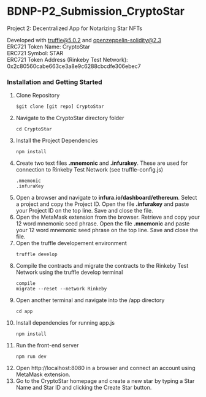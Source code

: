 # BDNP-P2_Submission_CryptoStar
Project 2: Decentralized App for Notarizing Star NFTs

Developed with truffle@5.0.2 and openzeppelin-solidity@2.3 </br>
ERC721 Token Name: CryptoStar </br>
ERC721 Symbol: STAR </br>
ERC721 Token Address (Rinkeby Test Network): 0x2c80560cabe663ce3a8e9c6288cbcdfe306ebec7 </br>

<h3>Installation and Getting Started</h3>
<ol><li>Clone Repository</li>
  
<pre>
<code>$git clone [git repo] CryptoStar</code>
</pre>
  <li>Navigate to the CryptoStar directory folder</li>
  <pre><code>cd CryptoStar</code></pre>
  <li>Install the Project Dependencies</li>
  <pre><code>npm install</code></pre>
  <li>Create two text files <strong>.mnemonic</strong> and <strong>.infurakey</strong>. These are used for connection to Rinkeby Test Network (see truffle-config.js)</li>
  
<pre><code>.mnemonic
.infuraKey
</code></pre>
  <li>Open a browser and navigate to <strong>infura.io/dashboard/ethereum</strong>. Select a project and copy the Project ID. Open the file <strong>.infurakey</strong> and paste your Project ID on the top line. Save and close the file.</li>
<li>Open the MetaMask extension from the browser. Retrieve and copy your 12 word mnemonic seed phrase. Open the file <strong>.mnemonic</strong> and paste your 12 word mnemonic seed phrase on the top line. Save and close the file.</li>
  <li>Open the truffle developement environment</li>
  <pre><code>truffle develop</code></pre>
  <li>Compile the contracts and migrate the contracts to the Rinkeby Test Network using the truffle develop terminal</li>
  <pre><code>compile
migrate --reset --network Rinkeby</code></pre>
<li>Open another terminal and navigate into the /app directory</li>
<pre><code>cd app</code></pre>
  <li>Install dependencies for running app.js</li>
  <pre><code>npm install</code></pre>
 <li>Run the front-end server</li>
 <pre><code>npm run dev</code></pre>
 <li>Open http://localhost:8080 in a browser and connect an account using MetaMask extension.</li>
 <li>Go to the CryptoStar homepage and create a new star by typing a Star Name and Star ID and clicking the Create Star button.</li>
</ol>

